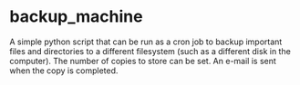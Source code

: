 # backup_machine

A simple python script that can be run as a cron job to backup
important files and directories to a different filesystem (such as a
different disk in the computer).  The number of copies to store can be
set.  An e-mail is sent when the copy is completed.
